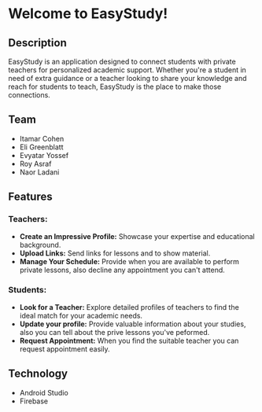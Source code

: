  # Welcome to EasyStudy!

## Description
EasyStudy is an application designed to connect students with private teachers for personalized academic support. Whether you're a student in need of extra guidance or a teacher looking to share your knowledge and reach for students to teach, EasyStudy is the place to make those connections.

## Team
- Itamar Cohen
- Eli Greenblatt
- Evyatar Yossef
- Roy Asraf
- Naor Ladani

## Features

### Teachers:
- **Create an Impressive Profile:** Showcase your expertise and educational background.
- **Upload Links:** Send links for lessons and to show material.
- **Manage Your Schedule:** Provide when you are available to perform private lessons, also decline any appointment you can't attend.
  
### Students:
- **Look for a Teacher:** Explore detailed profiles of teachers to find the ideal match for your academic needs.
- **Update your profile:** Provide valuable information about your studies, also you can tell about the prive lessons you've peformed.
- **Request Appointment:** When you find the suitable teacher you can request appointment easily.

## Technology
- Android Studio
- Firebase
